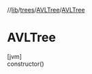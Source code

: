 //[lib](../../../Documentation)/[trees](../index.md)/[AVLTree](index.md)/[AVLTree](-a-v-l-tree.md)

# AVLTree

[jvm]\
constructor()
